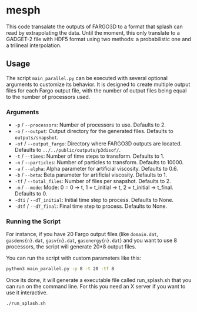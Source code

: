 # mesph

This code transalate the outputs of FARGO3D to a format that splash can read by extrapolating the data. Until the moment, this only translate to a GADGET-2 file with HDF5 format using two methods: a probabilistic one and a trilineal interpolation.

## Usage

The script `main_parallel.py` can be executed with several optional arguments to customize its behavior. It is designed to create multiple output files for each Fargo output file, with the number of output files being equal to the number of processors used.

### Arguments

- `-p` / `--processors`: Number of processors to use. Defaults to 2.
- `-o` / `--output`: Output directory for the generated files. Defaults to `outputs/snapshot`.
- `-of` / `--output_fargo`: Directory where FARGO3D outputs are located. Defaults to `../../public/outputs/p3disof/`.
- `-t` / `--times`: Number of time steps to transform. Defaults to 1.
- `-n` / `--particles`: Number of particles to transform. Defaults to 10000.
- `-a` / `--alpha`: Alpha parameter for artificial viscosity. Defaults to 0.6.
- `-b` / `--beta`: Beta parameter for artificial viscosity. Defaults to 1.
- `-tf` / `--total_files`: Number of files per snapshot. Defaults to 2.
- `-m` / `--mode`: Mode: 0 = 0 -> t, 1 = t_initial -> t, 2 = t_initial -> t_final. Defaults to 0.
- `-dti` / `--dT_initial`: Initial time step to process. Defaults to None.
- `-dtf` / `--dT_final`: Final time step to process. Defaults to None.
  
### Running the Script

For instance, if you have 20 Fargo output files (like `domain.dat`, `gasdens{n}.dat`, `gasv{n}.dat`, `gasenergy{n}.dat`) and you want to use 8 processors, the script will generate 20*8 output files.

You can run the script with custom parameters like this:

```bash
python3 main_parallel.py -p 8 -t 20 -tf 8
```

Once its done, it will generate a executable file called run_splash.sh that you can run on the command line. For this you need an X server if you want to use it interactive. 

```bash
./run_splash.sh
```
